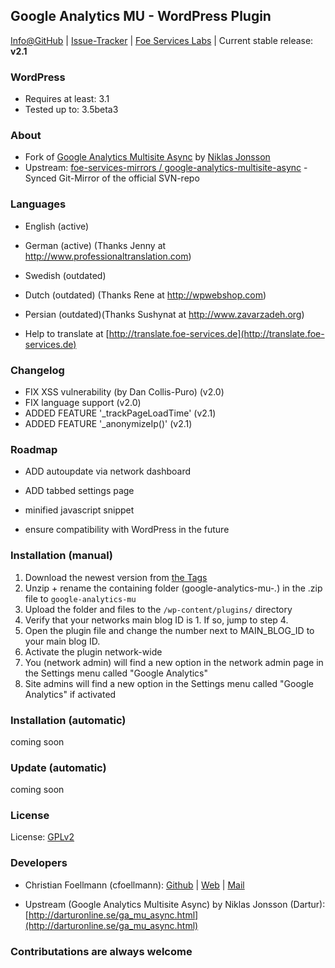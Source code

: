 ## Google Analytics MU - WordPress Plugin

[Info@GitHub](https://github.com/foe-services/google-analytics-mu) | 
[Issue-Tracker](https://github.com/foe-services/google-analytics-mu/issues) | 
[Foe Services Labs](http://labs.foe-services.de/) | Current stable release: __v2.1__

### WordPress
* Requires at least: 3.1
* Tested up to: 3.5beta3

### About
* Fork of [Google Analytics Multisite Async](https://wordpress.org/extend/plugins/google-analytics-multisite-async/) by [Niklas Jonsson](http://www.darturonline.se/ga-mu-async.html)
* Upstream: [foe-services-mirrors / google-analytics-multisite-async](https://github.com/foe-services-mirrors/google-analytics-multisite-async) - Synced Git-Mirror of the official SVN-repo

### Languages
* English (active)
* German (active) (Thanks Jenny at http://www.professionaltranslation.com)
* Swedish (outdated)
* Dutch (outdated) (Thanks Rene at http://wpwebshop.com)
* Persian (outdated)(Thanks Sushynat at http://www.zavarzadeh.org)

* Help to translate at [http://translate.foe-services.de](http://translate.foe-services.de)

### Changelog
* FIX XSS vulnerability (by Dan Collis-Puro) (v2.0)
* FIX language support (v2.0)
* ADDED FEATURE '_trackPageLoadTime' (v2.1)
* ADDED FEATURE '_anonymizeIp()' (v2.1)

### Roadmap
* ADD autoupdate via network dashboard
* ADD tabbed settings page
* minified javascript snippet

* ensure compatibility with WordPress in the future

### Installation (manual)
1. Download the newest version from [the Tags](https://github.com/foe-services/google-analytics-mu/tags)
2. Unzip + rename the containing folder (google-analytics-mu-*.*) in the .zip file to `google-analytics-mu`
3. Upload the folder and files to the `/wp-content/plugins/` directory
4. Verify that your networks main blog ID is 1. If so, jump to step 4.
5. Open the plugin file and change the number next to MAIN_BLOG_ID to your main blog ID.
6. Activate the plugin network-wide
7. You (network admin) will find a new option in the network admin page in the Settings menu called "Google Analytics"
8. Site admins will find a new option in the Settings menu called "Google Analytics" if activated

### Installation (automatic)
coming soon

### Update (automatic)
coming soon

### License
License: [GPLv2](https://github.com/foe-services/google-analytics-mu/blob/master/LICENSE)
  
### Developers
* Christian Foellmann (cfoellmann): [Github](https://github.com/cfoellmann) | [Web](http://www.foe-services.de) | [Mail](mailto:foellmann@foe-services.de)

* Upstream (Google Analytics Multisite Async) by Niklas Jonsson (Dartur): [http://darturonline.se/ga_mu_async.html](http://darturonline.se/ga_mu_async.html)

### Contributations are always welcome